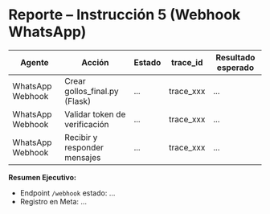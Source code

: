 # Reporte – Instrucción 5 (Webhook WhatsApp)

| Agente          | Acción                          | Estado     | trace_id     | Resultado esperado |
|-----------------|---------------------------------|------------|--------------|--------------------|
| WhatsApp Webhook| Crear gollos_final.py (Flask)   | ...        | trace_xxx    | ...                |
| WhatsApp Webhook| Validar token de verificación   | ...        | trace_xxx    | ...                |
| WhatsApp Webhook| Recibir y responder mensajes    | ...        | trace_xxx    | ...                |

**Resumen Ejecutivo:**  
- Endpoint `/webhook` estado: …  
- Registro en Meta: …
